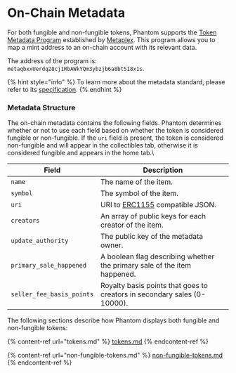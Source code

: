 # On-Chain Metadata

For both fungible and non-fungible tokens, Phantom supports the [Token Metadata Program](https://github.com/metaplex-foundation/metaplex-program-library/tree/master/token-metadata/program) established by [Metaplex](https://www.metaplex.com/). This program allows you to map a mint address to an on-chain account with its relevant data.

The address of the program is: `metaqbxxUerdq28cj1RbAWkYQm3ybzjb6a8bt518x1s`.

{% hint style="info" %}
To learn more about the metadata standard, please refer to its [specification](https://docs.metaplex.com/token-metadata/Versions/v1.0.0/nft-standard).
{% endhint %}

### Metadata Structure

The on-chain metadata contains the following fields. Phantom determines whether or not to use each field based on whether the token is considered fungible or non-fungible. If the `uri` field is present, the token is considered non-fungible and will appear in the collectibles tab, otherwise it is considered fungible and appears in the home tab.\


| Field                     | Description                                                                   |
| ------------------------- | ----------------------------------------------------------------------------- |
| `name`                    | The name of the item.                                                         |
| `symbol`                  | The symbol of the item.                                                       |
| `uri`                     | URI to [ERC1155](https://0xjac.github.io/EIPs/EIPS/eip-1155) compatible JSON. |
| `creators`                | An array of public keys for each creator of the item.                         |
| `update_authority`        | The public key of the metadata owner.                                         |
| `primary_sale_happened`   | A boolean flag describing whether the primary sale of the item happened.      |
| `seller_fee_basis_points` | Royalty basis points that goes to creators in secondary sales (0-10000).      |

The following sections describe how Phantom displays both fungible and non-fungible tokens:

{% content-ref url="tokens.md" %}
[tokens.md](tokens.md)
{% endcontent-ref %}

{% content-ref url="non-fungible-tokens.md" %}
[non-fungible-tokens.md](non-fungible-tokens.md)
{% endcontent-ref %}
